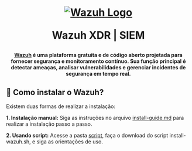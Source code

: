 <h1 align="center">

[![Wazuh Logo](https://github.com/user-attachments/assets/119abd64-9d52-4170-b976-6037f76f6097)](https://wazuh.com)

Wazuh XDR | SIEM

</h1>


<h4 align="center">
  
[Wazuh](https://wazuh.com) é uma plataforma gratuita e de código aberto projetada para fornecer segurança e monitoramento contínuo. Sua função principal é detectar ameaças, analisar vulnerabilidades e gerenciar incidentes de segurança em tempo real.

</h4>

## 📌 Como instalar o Wazuh?

Existem duas formas de realizar a instalação:

**1. Instalação manual:** Siga as instruções no arquivo [install-guide.md](https://github.com/VieiraSantosz/wazuh/blob/main/install-guide.md) para realizar a instalação passo a passo.

**2. Usando script:** Acesse a pasta [script](https://github.com/VieiraSantosz/wazuh/tree/main/Script), faça o download do script install-wazuh.sh, e siga as orientações de uso.
